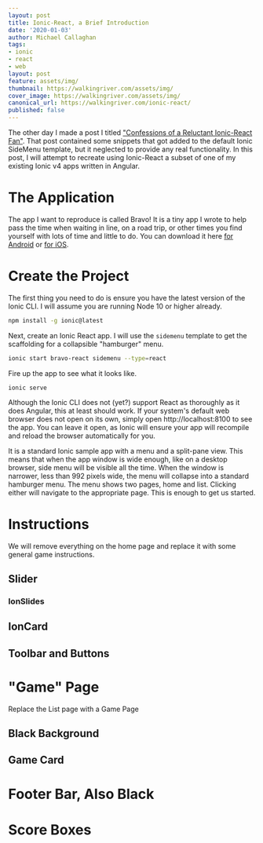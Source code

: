 ```yaml
---
layout: post
title: Ionic-React, a Brief Introduction
date: '2020-01-03'
author: Michael Callaghan
tags: 
- ionic 
- react
- web
layout: post
feature: assets/img/
thumbnail: https://walkingriver.com/assets/img/
cover_image: https://walkingriver.com/assets/img/
canonical_url: https://walkingriver.com/ionic-react/
published: false
---
```


The other day I made a post I titled ["Confessions of a Reluctant Ionic-React Fan"](https://walkingriver.com/ionic-react/). That post contained some snippets that got added to the default Ionic SideMenu template, but it neglected to provide any real functionality. In this post, I will attempt to recreate using Ionic-React a subset of one of my existing Ionic v4 apps written in Angular. 

<!--more-->

# The Application
The app I want to reproduce is called Bravo! It is a tiny app I wrote to help pass the time when waiting in line, on a road trip, or other times you find yourself with lots of time and little to do. You can download it here [for Android](http://bit.ly/android-bravo) or [for iOS](http://bit.ly/ios-bravo). 

# Create the Project
The first thing you need to do is ensure you have the latest version of the Ionic CLI. I will assume you are running Node 10 or higher already.

```bash
npm install -g ionic@latest
```

Next, create an Ionic React app. I will use the `sidemenu` template to get the scaffolding for a collapsible "hamburger" menu. 

```bash
ionic start bravo-react sidemenu --type=react
```

Fire up the app to see what it looks like.

```base
ionic serve
```

Although the Ionic CLI does not (yet?) support React as thoroughly as it does Angular, this at least should work. If your system's default web browser does not open on its own, simply open http://localhost:8100 to see the app. You can leave it open, as Ionic will ensure your app will recompile and reload the browser automatically for you.

It is a standard Ionic sample app with a menu and a split-pane view. This means that when the app window is wide enough, like on a desktop browser, side menu will be visible all the time. When the window is narrower, less than 992 pixels wide, the menu will collapse into a standard hamburger menu. The menu shows two pages, home and list. Clicking either will navigate to the appropriate page. This is enough to get us started.

# Instructions
We will remove everything on the home page and replace it with some general game instructions. 

## Slider
### IonSlides

## IonCard

## Toolbar and Buttons


# "Game" Page 
Replace the List page with a Game Page

## Black Background

## Game Card

# Footer Bar, Also Black

# Score Boxes